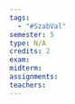 ```yaml
---
tags:
  - "#SzabVal"
semester: 5
type: N/A
credits: 2
exam: 
midterm: 
assignments: 
teachers:
---
```

